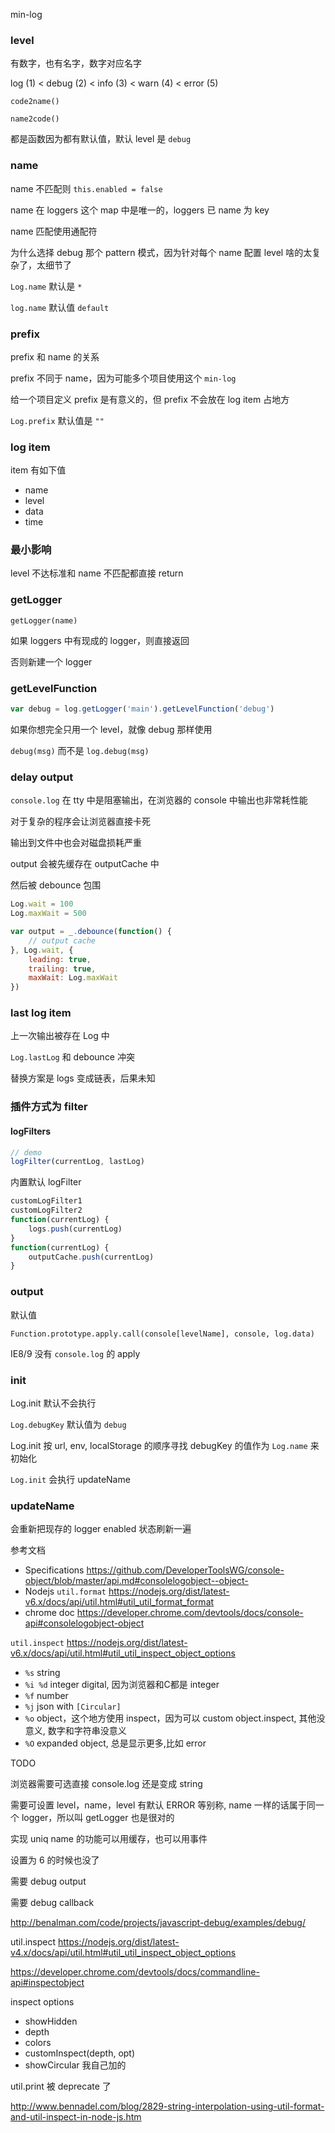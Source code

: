 min-log 

### level

有数字，也有名字，数字对应名字

log (1) < debug (2) < info (3) < warn (4) < error (5)

`code2name()`

`name2code()`

都是函数因为都有默认值，默认 level 是 `debug`


### name

name 不匹配则 `this.enabled = false`

name 在 loggers 这个 map 中是唯一的，loggers 已 name 为 key

name 匹配使用通配符

为什么选择 debug 那个 pattern 模式，因为针对每个 name 配置 level 啥的太复杂了，太细节了

`Log.name` 默认是 `*`

`log.name` 默认值 `default`


### prefix

prefix 和 name 的关系

prefix 不同于 name，因为可能多个项目使用这个 `min-log`

给一个项目定义 prefix 是有意义的，但 prefix 不会放在 log item 占地方

`Log.prefix` 默认值是 `""`


### log item

item 有如下值

- name
- level
- data
- time


### 最小影响

level 不达标准和 name 不匹配都直接 return


### getLogger

`getLogger(name)`

如果 loggers 中有现成的 logger，则直接返回

否则新建一个 logger


### getLevelFunction

```js
var debug = log.getLogger('main').getLevelFunction('debug')
```

如果你想完全只用一个 level，就像 debug 那样使用

`debug(msg)` 而不是 `log.debug(msg)`


### delay output

`console.log` 在 tty 中是阻塞输出，在浏览器的 console 中输出也非常耗性能

对于复杂的程序会让浏览器直接卡死

输出到文件中也会对磁盘损耗严重

output 会被先缓存在 outputCache 中

然后被 debounce 包围

```js
Log.wait = 100
Log.maxWait = 500

var output = _.debounce(function() {
	// output cache
}, Log.wait, {
	leading: true,
	trailing: true,
	maxWait: Log.maxWait
})
```

### last log item

上一次输出被存在 Log 中

`Log.lastLog` 和 debounce 冲突

替换方案是 logs 变成链表，后果未知


### 插件方式为 filter

#### logFilters

```js
// demo
logFilter(currentLog, lastLog)
```

内置默认 logFilter

```js
customLogFilter1
customLogFilter2
function(currentLog) {
	logs.push(currentLog)
}
function(currentLog) {
	outputCache.push(currentLog)
}
```


### output

默认值

`Function.prototype.apply.call(console[levelName], console, log.data)`

IE8/9 没有 `console.log` 的 apply


### init

Log.init 默认不会执行

`Log.debugKey` 默认值为 `debug`

Log.init 按 url, env, localStorage 的顺序寻找 debugKey 的值作为 `Log.name` 来初始化

`Log.init` 会执行 updateName


### updateName

会重新把现存的 logger enabled 状态刷新一遍


参考文档

- Specifications <https://github.com/DeveloperToolsWG/console-object/blob/master/api.md#consolelogobject--object->
- Nodejs `util.format` <https://nodejs.org/dist/latest-v6.x/docs/api/util.html#util_util_format_format>
- chrome doc <https://developer.chrome.com/devtools/docs/console-api#consolelogobject-object>


`util.inspect` <https://nodejs.org/dist/latest-v6.x/docs/api/util.html#util_util_inspect_object_options>

- `%s` string
- `%i %d` integer digital, 因为浏览器和C都是 integer
- `%f` number
- `%j` json with `[Circular]`
- `%o` object，这个地方使用 inspect，因为可以 custom object.inspect, 其他没意义, 数字和字符串没意义
- `%O` expanded object, 总是显示更多,比如 error

TODO

浏览器需要可选直接 console.log 还是变成 string

需要可设置 level，name，level 有默认 ERROR 等别称, name 一样的话属于同一个 logger，所以叫 getLogger 也是很对的

实现 uniq name 的功能可以用缓存，也可以用事件


设置为 6 的时候也没了

需要 debug output

需要 debug callback

http://benalman.com/code/projects/javascript-debug/examples/debug/

util.inspect https://nodejs.org/dist/latest-v4.x/docs/api/util.html#util_util_inspect_object_options

https://developer.chrome.com/devtools/docs/commandline-api#inspectobject

inspect options

- showHidden
- depth
- colors
- customInspect(depth, opt)
- showCircular 我自己加的

util.print 被 deprecate 了

http://www.bennadel.com/blog/2829-string-interpolation-using-util-format-and-util-inspect-in-node-js.htm
